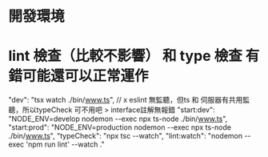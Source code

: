
# 開發環境
# lint 檢查（比較不影響） 和 type 檢查 有錯可能還可以正常運作 
"dev": "tsx watch ./bin/www.ts",  // x eslint 無監聽，但ts 和 伺服器有共用監聽，所以typeCheck 可不用吧 > interface註解無報錯
"start:dev": "NODE_ENV=develop nodemon --exec npx ts-node ./bin/www.ts",
"start:prod": "NODE_ENV=production nodemon --exec npx ts-node ./bin/www.ts",
"typeCheck": "npx tsc --watch",
"lint:watch": "nodemon --exec 'npm run lint' --watch ."

